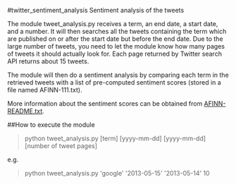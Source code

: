#twitter_sentiment_analysis
Sentiment analysis of the tweets 

The module tweet_analysis.py receives a term, an end date, a start date, and a number. 
It will then searches all the tweets containing the term which are published on or after 
the start date but before the end date. Due to the large number of tweets, 
you need to let the module know how many pages of tweets it should actually look for. 
Each page returned by Twitter search API returns about 15 tweets. 

The module will then do a sentiment analysis by comparing each term in the retrieved tweets 
with a list of pre-computed sentiment scores (stored in a file named AFINN-111.txt). 

More information about the sentiment scores can be obtained from [AFINN-README.txt]().  

##How to execute the module

> python tweet_analysis.py [term] [yyyy-mm-dd] [yyyy-mm-dd] [number of tweet pages]

e.g. 
> python tweet_analysis.py 'google' '2013-05-15' '2013-05-14' 10

